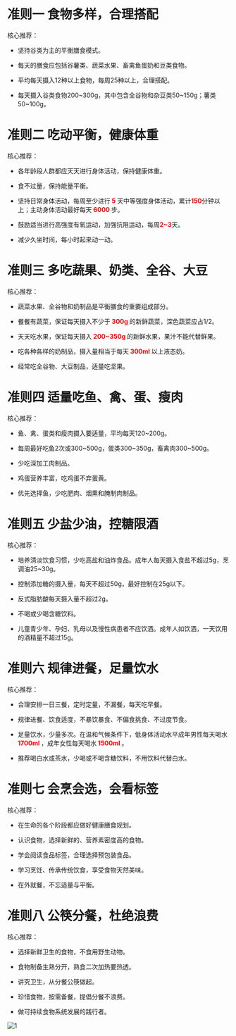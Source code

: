# 准则一  食物多样，合理搭配

核心推荐：

- 坚持谷类为主的平衡膳食模式。

- 每天的膳食应包括谷薯类、蔬菜水果、畜禽鱼蛋奶和豆类食物。

- 平均每天摄入12种以上食物，每周25种以上，合理搭配。

- 每天摄入谷类食物200~300g，其中包含全谷物和杂豆类50~150g；薯类50~100g。

# 准则二  吃动平衡，健康体重

核心推荐：

- 各年龄段人群都应天天进行身体活动，保持健康体重。

- 食不过量，保持能量平衡。

- 坚持日常身体活动，每周至少进行<span style="color:red;font-weight: bold"> 5 </span>天中等强度身体活动，累计<span style="color:red;font-weight: bold">150</span>分钟以上；主动身体活动最好每天<span style="color:red;font-weight: bold"> 6000 </span>步。

- 鼓励适当进行高强度有氧运动，加强抗阻运动，每周<span style="color:red;font-weight: bold">2~3</span>天。

- 减少久坐时间，每小时起来动一动。

# 准则三  多吃蔬果、奶类、全谷、大豆

核心推荐：

- 蔬菜水果、全谷物和奶制品是平衡膳食的重要组成部分。

- 餐餐有蔬菜，保证每天摄入不少于<span style="color:red;font-weight: bold"> 300g </span>的新鲜蔬菜，深色蔬菜应占1/2。

- 天天吃水果，保证每天摄入<span style="color:red;font-weight: bold"> 200~350g </span>的新鲜水果，果汁不能代替鲜果。

- 吃各种各样的奶制品，摄入量相当于每天<span style="color:red;font-weight: bold"> 300ml </span>以上液态奶。

- 经常吃全谷物、大豆制品，适量吃坚果。

# 准则四  适量吃鱼、禽、蛋、瘦肉

核心推荐：

- 鱼、禽、蛋类和瘦肉摄入要适量，平均每天120~200g。

- 每周最好吃鱼2次或300~500g，蛋类300~350g，畜禽肉300~500g。

- 少吃深加工肉制品。

- 鸡蛋营养丰富，吃鸡蛋不弃蛋黄。

- 优先选择鱼，少吃肥肉、烟熏和腌制肉制品。

# 准则五  少盐少油，控糖限酒

核心推荐：

- 培养清淡饮食习惯，少吃高盐和油炸食品。成年人每天摄入食盐不超过5g，烹调油25~30g。

- 控制添加糖的摄入量，每天不超过50g，最好控制在25g以下。

- 反式脂肪酸每天摄入量不超过2g。

- 不喝或少喝含糖饮料。

- 儿童青少年、孕妇、乳母以及慢性病患者不应饮酒。成年人如饮酒，一天饮用的酒精量不超过15g。

# 准则六  规律进餐，足量饮水

核心推荐：

- 合理安排一日三餐，定时定量，不漏餐，每天吃早餐。

- 规律进餐、饮食适度，不暴饮暴食、不偏食挑食、不过度节食。

- 足量饮水，少量多次。在温和气候条件下，低身体活动水平成年男性每天喝水<span style="color:red;font-weight: bold"> 1700ml </span>，成年女性每天喝水<span style="color:red;font-weight: bold"> 1500ml </span>。

- 推荐喝白水或茶水，少喝或不喝含糖饮料，不用饮料代替白水。

# 准则七  会烹会选，会看标签

核心推荐：

- 在生命的各个阶段都应做好健康膳食规划。

- 认识食物，选择新鲜的、营养素密度高的食物。

- 学会阅读食品标签，合理选择预包装食品。

- 学习烹饪、传承传统饮食，享受食物天然美味。

- 在外就餐，不忘适量与平衡。

# 准则八  公筷分餐，杜绝浪费

核心推荐：

- 选择新鲜卫生的食物，不食用野生动物。

- 食物制备生熟分开，熟食二次加热要热透。

- 讲究卫生，从分餐公筷做起。

- 珍惜食物，按需备餐，提倡分餐不浪费。

- 做可持续食物系统发展的践行者。

![1](~@img/4.jpg)
